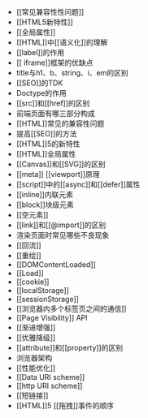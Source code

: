 - [[常见兼容性性问题]]
- [[HTML5新特性]]
- [[全局属性]]
- [[HTML]]中[[语义化]]的理解
- [[label]]的作用
- [[ iframe]]框架的优缺点
- title与h1、b、string、i、em的区别
- [[SEO]]的TDK
- Doctype的作用
- [[src]]和[[href]]的区别
- 前端页面有哪三部分构成
- [[HTML]]常见的兼容性问题
- 提高[[SEO]]的方法
- [[HTML]]5的新特性
- [[HTML]]全局属性
- [[Canvas]]和[[SVG]]的区别
- [[meta]] [[viewport]]原理
- [[script]]中的[[async]]和[[defer]]属性
- [[inline]]内联元素
- [[block]]块级元素
- [[空元素]]
- [[link]]和[[@import]]的区别
- 渲染页面时常见哪些不良现象
- [[回流]]
- [[重绘]]
- [[DOMContentLoaded]]
- [[Load]]
- [[cookie]]
- [[localStorage]]
- [[sessionStorage]]
- [[浏览器内多个标签页之间的通信]]
- [[Page Visibility]] API
- [[渐进增强]]
- [[优雅降级]]
- [[attribute]]和[[property]]的区别
- 浏览器架构
- [[性能优化]]
- [[Data URI scheme]]
- [[http URI scheme]]
- [[短链接]]
- [[HTML]]5 [[拖拽]]事件的顺序